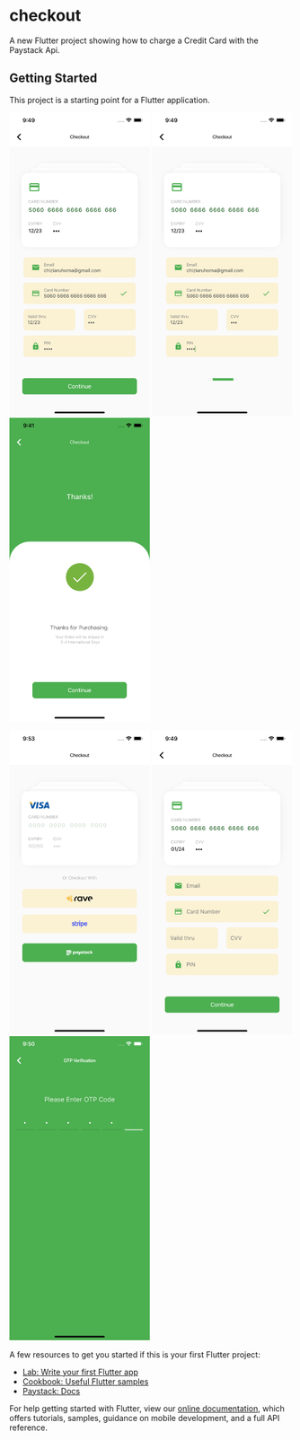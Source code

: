 # checkout

A new Flutter project showing how to charge a Credit Card with the Paystack Api.

## Getting Started

This project is a starting point for a Flutter application.
<p float="left">
  <img src="https://raw.githubusercontent.com/Zfinix/checkout/master/screenshot/shot1.png" width="250" />
  <img src="https://raw.githubusercontent.com/Zfinix/checkout/master/screenshot/shot2.png" width="250" />
  <img src="https://raw.githubusercontent.com/Zfinix/checkout/master/screenshot/shot3.png" width="250" />
</p>
<p float="left">
  <img src="https://raw.githubusercontent.com/Zfinix/checkout/master/screenshot/shot4.png" width="250" />
  <img src="https://raw.githubusercontent.com/Zfinix/checkout/master/screenshot/shot5.png" width="250" />
  <img src="https://raw.githubusercontent.com/Zfinix/checkout/master/screenshot/shot6.png" width="250" />
</p>
A few resources to get you started if this is your first Flutter project:

- [Lab: Write your first Flutter app](https://flutter.dev/docs/get-started/codelab)
- [Cookbook: Useful Flutter samples](https://flutter.dev/docs/cookbook)
- [Paystack: Docs](https://developers.paystack.co/docs)

For help getting started with Flutter, view our
[online documentation](https://flutter.dev/docs), which offers tutorials,
samples, guidance on mobile development, and a full API reference.
